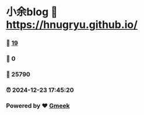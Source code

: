 # 小余blog :link: https://hnugryu.github.io/ 
### :page_facing_up: [19](https://hnugryu.github.io//tag.html) 
### :speech_balloon: 0 
### :hibiscus: 25790 
### :alarm_clock: 2024-12-23 17:45:20 
### Powered by :heart: [Gmeek](https://github.com/Meekdai/Gmeek)

